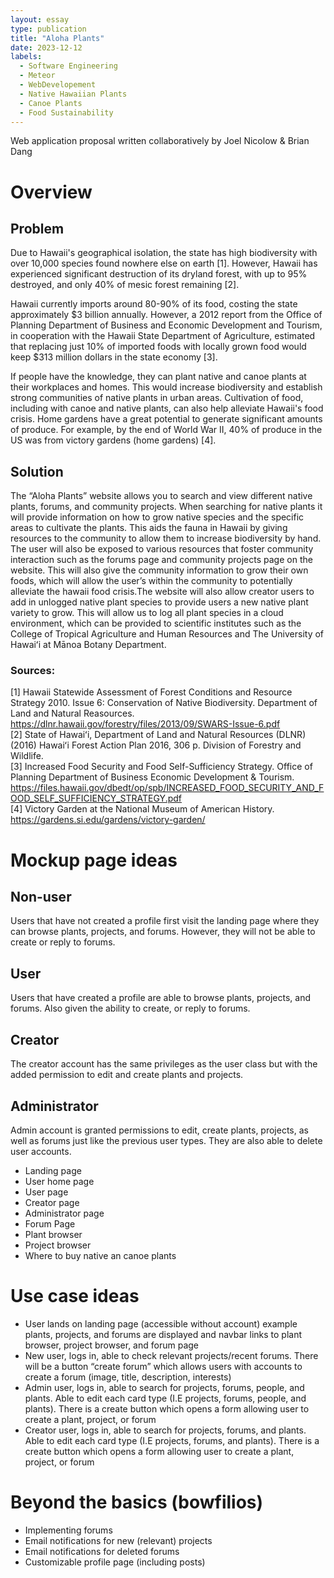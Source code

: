 ```yaml
---
layout: essay
type: publication
title: "Aloha Plants"
date: 2023-12-12
labels:
  - Software Engineering
  - Meteor
  - WebDevelopement
  - Native Hawaiian Plants
  - Canoe Plants
  - Food Sustainability
---
```


Web application proposal written collaboratively by Joel Nicolow & Brian Dang
# Overview
## Problem
Due to Hawaii's geographical isolation, the state has high biodiversity with over 10,000 species found nowhere else on earth [1]. However, Hawaii has experienced significant destruction of its dryland forest, with up to 95% destroyed, and only 40% of mesic forest remaining [2].

Hawaii currently imports around 80-90% of its food, costing the state approximately $3 billion annually. However, a 2012 report from the Office of Planning Department of Business and Economic Development and Tourism, in cooperation with the Hawaii State Department of Agriculture, estimated that replacing just 10% of imported foods with locally grown food would keep $313 million dollars in the state economy [3].

If people have the knowledge, they can plant native and canoe plants at their workplaces and homes. This would increase biodiversity and establish strong communities of native plants in urban areas. Cultivation of food, including with canoe and native plants, can also help alleviate Hawaii's food crisis. Home gardens have a great potential to generate significant amounts of produce. For example, by the end of World War II, 40% of produce in the US was from victory gardens (home gardens) [4].

## Solution
The “Aloha Plants” website allows you to search and view different native plants, forums, and community projects. When searching for native plants it will provide information on how to grow native species and the specific areas to cultivate the plants. This aids the fauna in Hawaii by giving resources to the community to allow them to increase biodiversity by hand. The user will also be exposed to various resources that foster community interaction such as the forums page and community projects page on the website. This will also give the community information to grow their own foods, which will allow the user’s within the community to potentially alleviate the hawaii food crisis.The website will also allow creator users to add in unlogged native plant species to provide users a new native plant variety to grow. This will allow us to log all plant species in a cloud environment, which can be provided to scientific institutes such as the College of Tropical Agriculture and Human Resources and The University of Hawaiʻi at Mānoa Botany Department.

### Sources:
[1] Hawaii Statewide Assessment of Forest Conditions and Resource Strategy 2010. Issue 6: Conservation of Native Biodiversity. Department of Land and Natural Reasources. https://dlnr.hawaii.gov/forestry/files/2013/09/SWARS-Issue-6.pdf
<br />
[2] State of Hawaiʻi, Department of Land and Natural Resources (DLNR) (2016) Hawaiʻi Forest Action Plan 2016, 306 p. Division of Forestry and Wildlife.
<br />
[3] Increased Food Security and Food Self-Sufficiency Strategy. Office of Planning Department of Business Economic Development & Tourism.
https://files.hawaii.gov/dbedt/op/spb/INCREASED_FOOD_SECURITY_AND_FOOD_SELF_SUFFICIENCY_STRATEGY.pdf
<br />
[4] Victory Garden at the National Museum of American History. https://gardens.si.edu/gardens/victory-garden/

# Mockup page ideas
## Non-user 
Users that have not created a profile first visit the landing page where they can browse plants, projects, and forums. However, they will not be able to create or reply to forums.
<br />
## User
Users that have created a profile are able to browse plants, projects, and forums. Also given the ability to create, or reply to forums.
<br />
## Creator
The creator account has the same privileges as the user class but with the added permission to edit and create plants and projects.
<br />
## Administrator
Admin account is granted permissions to edit, create plants, projects, as well as forums just like the previous user types. They are also able to delete user accounts.
<br />
* Landing page
* User home page
* User page
* Creator page
* Administrator page
* Forum Page
* Plant browser
* Project browser
* Where to buy native an canoe plants

# Use case ideas
+ User lands on landing page (accessible without account) example plants, projects, and forums are displayed and navbar links to plant browser, project browser, and forum page
+ New user, logs in, able to check relevant projects/recent forums. There will be a button “create forum” which allows users with accounts to create a forum (image, title, description, interests)
+ Admin user, logs in, able to search for projects, forums, people, and plants. Able to edit each card type (I.E projects, forums, people, and plants). There is a create button which opens a form allowing user to create a plant, project, or forum
+ Creator user, logs in, able to search for projects, forums, and plants. Able to edit each card type (I.E projects, forums, and plants). There is a create button which opens a form allowing user to create a plant, project, or forum

# Beyond the basics (bowfilios)
* Implementing forums
* Email notifications for new (relevant) projects
* Email notifications for deleted forums
* Customizable profile page (including posts)
